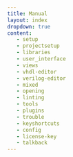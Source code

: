 ```yaml
---
title: Manual
layout: index
dropdown: true
content:
   - setup
   - projectsetup
   - libraries
   - user_interface
   - views
   - vhdl-editor
   - verilog-editor
   - mixed
   - opening
   - linting
   - tools
   - plugins
   - trouble
   - keyshortcuts
   - config
   - license-key
   - talkback
---
```


